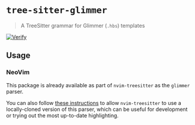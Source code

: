 # `tree-sitter-glimmer`

> A TreeSitter grammar for Glimmer (`.hbs`) templates

[![Verify](https://github.com/alexlafroscia/tree-sitter-glimmer/actions/workflows/verify.yml/badge.svg)](https://github.com/alexlafroscia/tree-sitter-glimmer/actions/workflows/verify.yml)

## Usage

### NeoVim

This package is already available as part of `nvim-treesitter` as the `glimmer` parser.

You can also follow [these instructions](https://github.com/alexlafroscia/tree-sitter-glimmer/wiki/Highlighting-in-NeoVim) to allow `nvim-treesitter` to use a locally-cloned version of this parser, which can be useful for development or trying out the most up-to-date highlighting.
